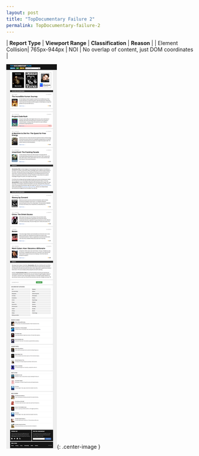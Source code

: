 ```yaml
---
layout: post
title: "TopDocumentary Failure 2"
permalink: TopDocumentary-failure-2
---
```

| **Report Type** | **Viewport Range** | **Classification** | **Reason** |
| Element Collision| 765px-944px | NOI | No overlap of content, just DOM coordinates | 

![Screenshot of the fault](assets/images/TopDocumentary/fault2/overlapWidth854.png){: .center-image }